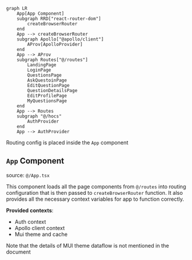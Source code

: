 
```mermaid
graph LR
	App[App Component]
	subgraph RRD["react-router-dom"]
		createBrowserRouter
	end
	App --> createBrowserRouter
	subgraph Apollo["@apollo/client"]
		AProv[ApolloProvider]
	end
	App --> AProv
	subgraph Routes["@/routes"]
		LandingPage
		LoginPage
		QuestionsPage
		AskQuestoinPage
		EditQuestionPage
		QuestionDetailsPage
		EditProfilePage
		MyQuestionsPage
	end
	App --> Routes
	subgraph "@/hocs"
		AuthProvider
	end
	App --> AuthProvider
```

Routing config is placed inside the `App` component
## `App` Component

source: `@/App.tsx`

This component loads all the page components from `@/routes` into routing configuration that is then passed to `createBrowserRouter` function. It also provides all the necessary context variables for app to function correctly.

**Provided contexts**:

- Auth context
- Apollo client context
- Mui theme and cache


Note that the details of  MUI theme dataflow is not mentioned in the document


